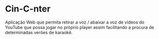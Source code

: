 # Cin-C-nter
Aplicação Web que permita retirar a voz / abaixar a voz de vídeos do YouTube que possa jogar no próprio player assim facilitando a procura de determinadas verões de karaokê.
